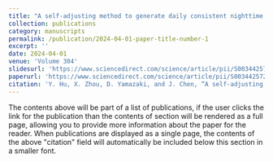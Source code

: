 ```yaml
---
title: "A self-adjusting method to generate daily consistent nighttime light data for the detection of short-term rapid human activities"
collection: publications
category: manuscripts
permalink: /publication/2024-04-01-paper-title-number-1
excerpt: ''
date: 2024-04-01
venue: 'Volume 304'
slidesurl: 'https://www.sciencedirect.com/science/article/pii/S0034425724000889'
paperurl: 'https://www.sciencedirect.com/science/article/pii/S0034425724000889'
citation: 'Y. Hu, X. Zhou, D. Yamazaki, and J. Chen, “A self-adjusting method to generate daily consistent nighttime light data for the detection of short-term rapid human activities,” Remote Sensing of Environment, vol. 304, p. 114077, Apr. 2024, doi: 10.1016/j.rse.2024.114077.'
---
```


The contents above will be part of a list of publications, if the user clicks the link for the publication than the contents of section will be rendered as a full page, allowing you to provide more information about the paper for the reader. When publications are displayed as a single page, the contents of the above "citation" field will automatically be included below this section in a smaller font.
